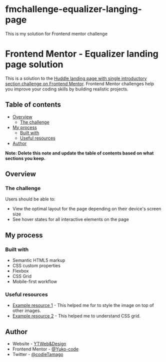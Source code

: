 # fmchallenge-equalizer-langing-page
This is my solution for Frontend mentor challenge 
# Frontend Mentor - Equalizer landing page solution

This is a solution to the [Huddle landing page with single introductory section challenge on Frontend Mentor](https://www.frontendmentor.io/challenges/equalizer-landing-page-7VJ4gp3DE). Frontend Mentor challenges help you improve your coding skills by building realistic projects. 

## Table of contents

- [Overview](#overview)
  - [The challenge](#the-challenge)
- [My process](#my-process)
  - [Built with](#built-with)
  - [Useful resources](#useful-resources)
- [Author](#author)

**Note: Delete this note and update the table of contents based on what sections you keep.**

## Overview

### The challenge

Users should be able to:

- View the optimal layout for the page depending on their device's screen size
- See hover states for all interactive elements on the page


## My process

### Built with

- Semantic HTML5 markup
- CSS custom properties
- Flexbox
- CSS Grid
- Mobile-first workflow

### Useful resources

- [Example resource 1](https://www.w3docs.com/snippets/css/how-to-position-one-image-on-top-of-another-in-html-css.html) - This helped me for to style the image on top of other images.
- [Example resource 2](https://www.youtube.com/watch?v=VXW1r09Y6Tw&t=1807s) - This helped me to understand CSS grid.

## Author

- Website - [YTWeb&Design](https://ytwebxdesign.com/)
- Frontend Mentor - [@Yuko-code](https://www.frontendmentor.io/profile/Yuko-code)
- Twitter - [@codieTamago](https://www.twitter.com/codieTamago)
